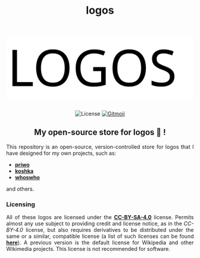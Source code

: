 <div align="center">

# logos

<br/><br/>
<img src = "./header.svg" alt="logos" align="center">
<br/><br/>

![License][license]
[![Gitmoji][gitmoji-badge]][gitmoji]

## My open-source store for logos 🎨 !

</div>

<div align="justify">

This repository is an open-source, version-controlled store for logos that I have designed for my own projects, such as:

* [**priwo**][priwo]
* [**koshka**][koshka]
* [**whoswho**][whoswho]

and others.

### Licensing

All of these logos are licensed under the [**CC-BY-SA-4.0**](LICENSE) license. Permits almost any use subject to providing credit and license notice, as in the *CC-BY-4.0* license, but also requires derivatives to be distributed under the same or a similar, compatible license (a list of such licenses can be found [**here**][compats]). A previous version is the default license for Wikipedia and other Wikimedia projects. This license is not recommended for software.

</div>

[gitmoji]: https://gitmoji.dev
[whoswho]: https://whoswho.astrogewgaw.com
[priwo]: https://github.com/astrogewgaw/priwo
[koshka]: https://github.com/astrogewgaw/koshka
[license]: https://img.shields.io/github/license/astrogewgaw/logos?style=for-the-badge
[gitmoji-badge]: https://img.shields.io/badge/gitmoji-%20😜%20😍-FFDD67.svg?style=for-the-badge
[compats]: https://creativecommons.org/share-your-work/licensing-considerations/compatible-licenses
